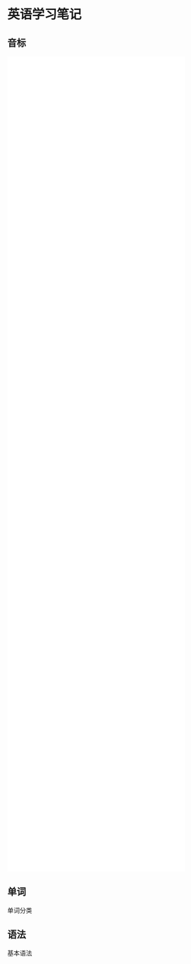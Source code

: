 # 英语学习笔记

## 音标

<iframe id="iframe" height=1850 width=80% frameborder=0 allowfullscreen="true" src="../../video/english.html"></iframe>
<script>
function iframeLoad() {
    console.log("加载")
    document.getElementById("iframe").height=0;
    document.getElementById("iframe").height=document.getElementById("iframe").contentWindow.document.body.scrollHeight + 30;
    console.log("结束")
}
window.onload = function () {
    setTimeout(() => {
        iframeLoad();
    }, 0);
}
</script>

## 单词

单词分类

## 语法

基本语法
